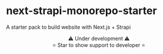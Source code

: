 # next-strapi-monorepo-starter

A starter pack to build website with Next.js + Strapi

<div align="center"> 
⚠️ Under development ⚠️ <br/>
⭐ Star to show support to developer ⭐
</div>
